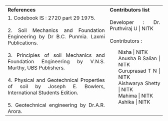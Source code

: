 


<table style="text-align: justify;">
<tr style="background-color: transparent;">
  <th>References</th>
    <th>Contributors list</th>
  </tr>
  <tr style="background-color: transparent;">
  <td>
    1.	Codebook IS : 2720 part 29 1975.</br></br>
    2.	Soil Mechanics and Foundation Engineering by Dr B.C. Punmia. Laxmi Publications.</br></br>
    3.	Principles of soil Mechanics and Foundation Engineering by V.N.S. Murthy, UBS Publishers.</br></br>
    4.	Physical and Geotechnical Properties of soil by Joseph E. Bowlers, International Students Edition.</br></br>
    5.	Geotechnical engineering by Dr.A.R. Arora.
  </td>
    <td>Developer : Dr. Pruthviraj U | NITK</br></br>
    Contributors :
    <ul style="list-style-type: none;">
    <li>Nisha | NITK</li>
    <li>Anusha B Salian | NITK</li>
    <li>Guruprasad T N | NITK</li>
    <li>Aishwarya Shetty | NITK</li>
    <li>Mahima | NITK</li>
    <li>Ashika | NITK</li>
    </ul></td>
  </tr>
</table>
